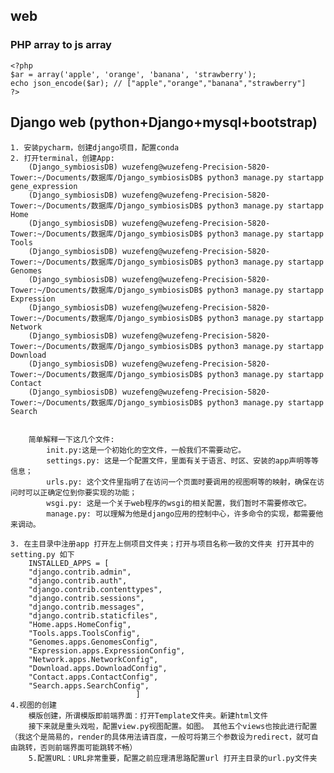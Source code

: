 ## web
### PHP array to js array
    <?php
    $ar = array('apple', 'orange', 'banana', 'strawberry');
    echo json_encode($ar); // ["apple","orange","banana","strawberry"]
    ?>



## Django web (python+Django+mysql+bootstrap)
    1. 安装pycharm，创建django项目，配置conda
    2. 打开terminal，创建App:
        (Django_symbiosisDB) wuzefeng@wuzefeng-Precision-5820-Tower:~/Documents/数据库/Django_symbiosisDB$ python3 manage.py startapp gene_expression
        (Django_symbiosisDB) wuzefeng@wuzefeng-Precision-5820-Tower:~/Documents/数据库/Django_symbiosisDB$ python3 manage.py startapp Home
        (Django_symbiosisDB) wuzefeng@wuzefeng-Precision-5820-Tower:~/Documents/数据库/Django_symbiosisDB$ python3 manage.py startapp Tools
        (Django_symbiosisDB) wuzefeng@wuzefeng-Precision-5820-Tower:~/Documents/数据库/Django_symbiosisDB$ python3 manage.py startapp Genomes
        (Django_symbiosisDB) wuzefeng@wuzefeng-Precision-5820-Tower:~/Documents/数据库/Django_symbiosisDB$ python3 manage.py startapp Expression
        (Django_symbiosisDB) wuzefeng@wuzefeng-Precision-5820-Tower:~/Documents/数据库/Django_symbiosisDB$ python3 manage.py startapp Network
        (Django_symbiosisDB) wuzefeng@wuzefeng-Precision-5820-Tower:~/Documents/数据库/Django_symbiosisDB$ python3 manage.py startapp Download
        (Django_symbiosisDB) wuzefeng@wuzefeng-Precision-5820-Tower:~/Documents/数据库/Django_symbiosisDB$ python3 manage.py startapp Contact
        (Django_symbiosisDB) wuzefeng@wuzefeng-Precision-5820-Tower:~/Documents/数据库/Django_symbiosisDB$ python3 manage.py startapp Search
        
        
        简单解释一下这几个文件:
            init.py:这是一个初始化的空文件，一般我们不需要动它。
            settings.py: 这是一个配置文件，里面有关于语言、时区、安装的app声明等等信息； 
            urls.py: 这个文件里指明了在访问一个页面时要调用的视图啊等的映射，确保在访问时可以正确定位到你要实现的功能；
            wsgi.py: 这是一个关于web程序的wsgi的相关配置，我们暂时不需要修改它。
            manage.py: 可以理解为他是django应用的控制中心，许多命令的实现，都需要他来调动。
  
    3. 在主目录中注册app 打开左上侧项目文件夹；打开与项目名称一致的文件夹 打开其中的setting.py 如下
        INSTALLED_APPS = [
        "django.contrib.admin",
        "django.contrib.auth",
        "django.contrib.contenttypes",
        "django.contrib.sessions",
        "django.contrib.messages",
        "django.contrib.staticfiles",
        "Home.apps.HomeConfig",
        "Tools.apps.ToolsConfig",
        "Genomes.apps.GenomesConfig",
        "Expression.apps.ExpressionConfig",
        "Network.apps.NetworkConfig",
        "Download.apps.DownloadConfig",
        "Contact.apps.ContactConfig",
        "Search.apps.SearchConfig",
                                ]
    4.视图的创建
        模版创建，所谓模版即前端界面：打开Template文件夹。新建html文件
        接下来就是重头戏啦，配置view.py视图配置。如图。 其他五个views也按此进行配置（我这个是简易的，render的具体用法请百度，一般可将第三个参数设为redirect，就可自由跳转，否则前端界面可能跳转不畅）
        5.配置URL：URL非常重要，配置之前应理清思路配置url 打开主目录的url.py文件夹
